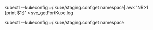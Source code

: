 kubectl --kubeconfig ~/.kube/staging.conf  get namespace| awk 'NR>1 {print $1;}'  > svc_getPortKube.log


kubectl --kubeconfig ~/.kube/staging.conf  get namespace